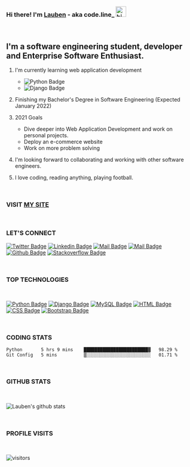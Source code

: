 ### Hi there! I'm [Lauben](https://lauben-256.github.io) - aka code.line_ <img src="https://user-images.githubusercontent.com/1303154/88677602-1635ba80-d120-11ea-84d8-d263ba5fc3c0.gif" width="28px" alt="hi">
<br />

## l'm a software engineering student,  developer and Enterprise Software Enthusiast.
1. l'm currently learning web application development
    - ![Python Badge](https://img.shields.io/badge/-Python-F0DB4F?style=for-the-badge&labelColor=black&logo=python&logoColor=61DBFB)
    - ![Django Badge](https://img.shields.io/badge/-Django-0C4B33?style=for-the-badge&labelColor=black&logo=django&logoColor=0C4B33)

2. Finishing my Bachelor's Degree in Software Engineering (Expected January 2022)

3. 2021 Goals
    - Dive deeper into Web Application Development and work on personal projects.
    - Deploy an e-commerce website
    - Work on more problem solving

4. l'm looking forward to collaborating and working with other software engineers. 

5. l love coding, reading anything, playing football. 

<br />

### VISIT [MY SITE](https://lauben-256.github.io)

<br />

### LET'S CONNECT
<!-- <tumusiimelauben9@gmail.com> -->

<!-- [Website](https://lauben-256.github.io) -->
<!-- [![Twitter Badge](https://img.shields.io/badge/-@codeline17-1ca0f1?style=flat&labelColor=1ca0f1&logo=www&logoColor=white&link=https://twitter.com/Ipenywis)](https://twitter.com/codeline17) -->


<!-- [Twitter](https://twitter.com/codeline17)

[Instagram](https://www.instagram.com/code.line_/) --> 

[![Twitter Badge](https://img.shields.io/badge/-@codeline17-1ca0f1?style=flat&labelColor=1ca0f1&logo=twitter&logoColor=white&link=https://twitter.com/Ipenywis)](https://twitter.com/codeline17)  [![Linkedin Badge](https://img.shields.io/badge/-Lauben-0e76a8?style=flat&labelColor=0e76a8&logo=linkedin&logoColor=white)](https://www.linkedin.com/in/lauben-junior-tumusiime/) [![Mail Badge](https://img.shields.io/badge/-@code.line_-e84393?style=flat&labelColor=e84393&logo=instagram&logoColor=white)](https://instagram.com/code.line_/) [![Mail Badge](https://img.shields.io/badge/-Lauben-c0392b?style=flat&labelColor=c0392b&logo=gmail&logoColor=white)](mailto:tumusiimelauben9@gmail.com) [![Github Badge](https://img.shields.io/badge/-@Lauben-1ca0f1?style=flat&labelColor=1ca0f1&logo=github&logoColor=white&link=https://github.com/Lauben-256)](https://github.com/Lauben-256) [![Stackoverflow Badge](https://img.shields.io/badge/-@Lauben-ffa500?style=flat&labelColor=000000&logo=stackoverflow&logoColor=white&link=https://stackoverflow.com/users/13951687/lauben-junior)](https://stackoverflow.com/users/13951687/lauben-junior)


<br />

### TOP TECHNOLOGIES
<br />

[![Python Badge](https://img.shields.io/badge/-Python-F0DB4F?style=for-the-badge&labelColor=black&logo=python&logoColor=61DBFB)](#) [![Django Badge](https://img.shields.io/badge/-Django-0C4B33?style=for-the-badge&labelColor=black&logo=django&logoColor=0C4B33)](#) [![MySQL Badge](https://img.shields.io/badge/-MySQL-3d74a2?style=for-the-badge&labelColor=black&logo=mysql&logoColor=3D74A2)](#) [![HTML Badge](https://img.shields.io/badge/-html5-e535ab?style=for-the-badge&labelColor=black&logo=html5&logoColor=e535ab)](#) [![CSS Badge](https://img.shields.io/badge/-css3-1e90ff?style=for-the-badge&labelColor=black&logo=css3&logoColor=1e90ff)](#) [![Bootstrap Badge](https://img.shields.io/badge/-bootstrap-7952b3?style=for-the-badge&labelColor=black&logo=bootstrap&logoColor=#7952b3)](#)


<br />

### CODING STATS

<!--START_SECTION:waka-->
```text
Python       5 hrs 9 mins    ████████████████████████▓   98.29 % 
Git Config   5 mins          ▒░░░░░░░░░░░░░░░░░░░░░░░░   01.71 % 
```
<!--END_SECTION:waka-->

<br />

### GITHUB STATS
<br />

![Lauben's github stats](https://github-readme-stats.vercel.app/api?username=Lauben-256&count_private=true&theme=merko&hide=contribs,prs&show_icons=true)

<br />

### PROFILE VISITS
<br />

![visitors](https://visitor-badge.glitch.me/badge?page_id=Lauben-256/Lauben-256)